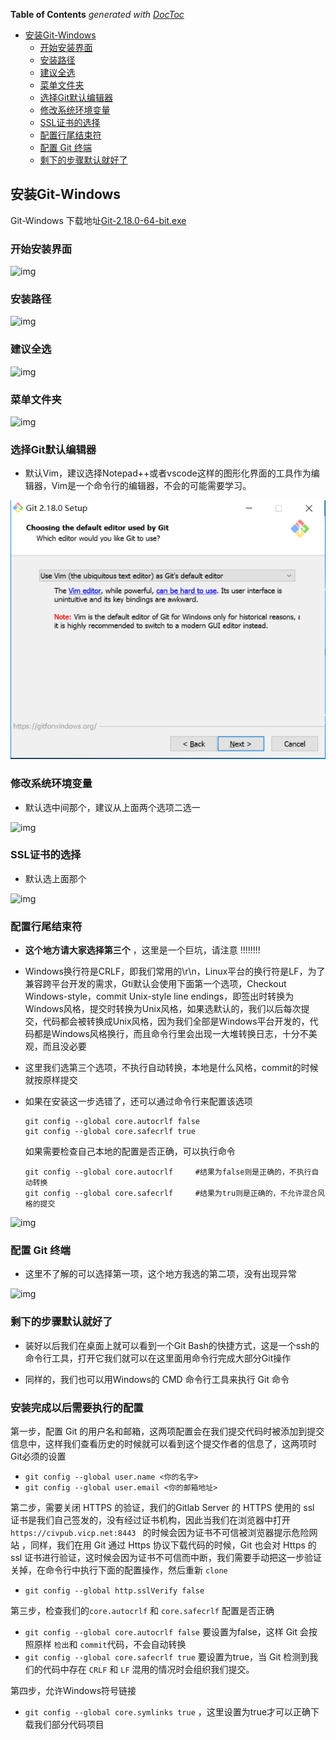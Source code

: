 <!-- START doctoc generated TOC please keep comment here to allow auto update -->
<!-- DON'T EDIT THIS SECTION, INSTEAD RE-RUN doctoc TO UPDATE -->
**Table of Contents**  *generated with [DocToc](https://github.com/thlorenz/doctoc)*

- [安装Git-Windows](#%E5%AE%89%E8%A3%85git-windows)
  - [开始安装界面](#%E5%BC%80%E5%A7%8B%E5%AE%89%E8%A3%85%E7%95%8C%E9%9D%A2)
  - [安装路径](#%E5%AE%89%E8%A3%85%E8%B7%AF%E5%BE%84)
  - [建议全选](#%E5%BB%BA%E8%AE%AE%E5%85%A8%E9%80%89)
  - [菜单文件夹](#%E8%8F%9C%E5%8D%95%E6%96%87%E4%BB%B6%E5%A4%B9)
  - [选择Git默认编辑器](#%E9%80%89%E6%8B%A9git%E9%BB%98%E8%AE%A4%E7%BC%96%E8%BE%91%E5%99%A8)
  - [修改系统环境变量](#%E4%BF%AE%E6%94%B9%E7%B3%BB%E7%BB%9F%E7%8E%AF%E5%A2%83%E5%8F%98%E9%87%8F)
  - [SSL证书的选择](#ssl%E8%AF%81%E4%B9%A6%E7%9A%84%E9%80%89%E6%8B%A9)
  - [配置行尾结束符](#%E9%85%8D%E7%BD%AE%E8%A1%8C%E5%B0%BE%E7%BB%93%E6%9D%9F%E7%AC%A6)
  - [配置 Git 终端](#%E9%85%8D%E7%BD%AE-git-%E7%BB%88%E7%AB%AF)
  - [剩下的步骤默认就好了](#%E5%89%A9%E4%B8%8B%E7%9A%84%E6%AD%A5%E9%AA%A4%E9%BB%98%E8%AE%A4%E5%B0%B1%E5%A5%BD%E4%BA%86)

<!-- END doctoc generated TOC please keep comment here to allow auto update -->

## 安装Git-Windows

Git-Windows 下载地址[Git-2.18.0-64-bit.exe](../../%E5%B7%A5%E5%85%B7/Git-2.18.0-64-bit.exe) 

### 开始安装界面

![img](https://upload-images.jianshu.io/upload_images/1625340-ed9bf0f750dd9dd9.png?imageMogr2/auto-orient/strip%7CimageView2/2/w/582) 

### 安装路径

![img](https://upload-images.jianshu.io/upload_images/1625340-4ea6a4a9f6a02d39.png?imageMogr2/auto-orient/strip%7CimageView2/2/w/582) 

### 建议全选

![img](https://upload-images.jianshu.io/upload_images/1625340-be289d5604878843.png?imageMogr2/auto-orient/strip%7CimageView2/2/w/582) 

### 菜单文件夹

![img](https://upload-images.jianshu.io/upload_images/1625340-2f31b5b0f9b7d7e8.png?imageMogr2/auto-orient/strip%7CimageView2/2/w/582)

### 选择Git默认编辑器

- 默认Vim，建议选择Notepad++或者vscode这样的图形化界面的工具作为编辑器，Vim是一个命令行的编辑器，不会的可能需要学习。

![1533100143040](../../imgs/1533100143040.png)

### 修改系统环境变量

- 默认选中间那个，建议从上面两个选项二选一

![img](https://upload-images.jianshu.io/upload_images/1625340-b8dcc9ec2d4c323b.png?imageMogr2/auto-orient/strip%7CimageView2/2/w/582) 

### SSL证书的选择

- 默认选上面那个

![img](https://upload-images.jianshu.io/upload_images/1625340-6d5a020a0eb30c66.png?imageMogr2/auto-orient/strip%7CimageView2/2/w/580)

### 配置行尾结束符

- **这个地方请大家选择第三个** ，这里是一个巨坑，请注意 !!!!!!!!

- Windows换行符是CRLF，即我们常用的\r\n，Linux平台的换行符是LF，为了兼容跨平台开发的需求，Gti默认会使用下面第一个选项，Checkout Windows-style，commit Unix-style line endings，即签出时转换为Windows风格，提交时转换为Unix风格，如果选默认的，我们以后每次提交，代码都会被转换成Unix风格，因为我们全部是Windows平台开发的，代码都是Windows风格换行，而且命令行里会出现一大堆转换日志，十分不美观，而且没必要

- 这里我们选第三个选项，不执行自动转换，本地是什么风格，commit的时候就按原样提交

- 如果在安装这一步选错了，还可以通过命令行来配置该选项

  ```shell
  git config --global core.autocrlf false
  git config --global core.safecrlf true
  ```

  如果需要检查自己本地的配置是否正确，可以执行命令

  ```shell
  git config --global core.autocrlf 	#结果为false则是正确的，不执行自动转换
  git config --global core.safecrlf 	#结果为tru则是正确的，不允许混合风格的提交
  ```

  

![img](https://upload-images.jianshu.io/upload_images/1625340-6f1357783077497e.png?imageMogr2/auto-orient/strip%7CimageView2/2/w/582) 



### 配置 Git 终端

- 这里不了解的可以选择第一项，这个地方我选的第二项，没有出现异常

![img](https://upload-images.jianshu.io/upload_images/1625340-c8455f88430080cd.png?imageMogr2/auto-orient/strip%7CimageView2/2/w/582) 



### 剩下的步骤默认就好了

- 装好以后我们在桌面上就可以看到一个Git  Bash的快捷方式，这是一个ssh的命令行工具，打开它我们就可以在这里面用命令行完成大部分Git操作

- 同样的，我们也可以用Windows的 CMD 命令行工具来执行 Git 命令

  

### 安装完成以后需要执行的配置

第一步，配置 Git 的用户名和邮箱，这两项配置会在我们提交代码时被添加到提交信息中，这样我们查看历史的时候就可以看到这个提交作者的信息了，这两项时Git必须的设置

- `git config --global user.name <你的名字>`
- `git config --global user.email <你的邮箱地址>`

  

第二步，需要关闭 HTTPS 的验证，我们的Gitlab Server 的 HTTPS 使用的 ssl 证书是我们自己签发的，没有经过证书机构，因此当我们在浏览器中打开 `https://civpub.vicp.net:8443 ` 的时候会因为证书不可信被浏览器提示危险网站 ，同样，我们在用 Git 通过 Https 协议下载代码的时候，Git 也会对 Https 的 ssl 证书进行验证，这时候会因为证书不可信而中断，我们需要手动把这一步验证关掉，在命令行中执行下面的配置操作，然后重新 `clone` 

- `git config --global http.sslVerify false` 

  

第三步，检查我们的`core.autocrlf` 和 `core.safecrlf` 配置是否正确
- `git config --global core.autocrlf false` 要设置为false，这样 Git 会按照原样 `检出`和 `commit`代码，不会自动转换
- `git config --global core.safecrlf true` 要设置为true，当 Git 检测到我们的代码中存在 `CRLF`  和 `LF` 混用的情况时会组织我们提交。

第四步，允许Windows符号链接

- `git config --global core.symlinks true` ，这里设置为true才可以正确下载我们部分代码项目